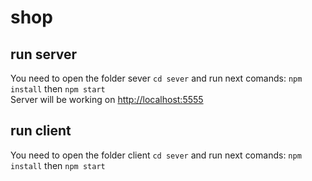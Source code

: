 # shop
## run server
You need to open the folder sever ```cd sever``` and run next comands: ```npm install``` then ```npm start```
<br/>
Server will be working on <http://localhost:5555>
## run client
You need to open the folder client ```cd sever``` and run next comands: ```npm install``` then ```npm start```
